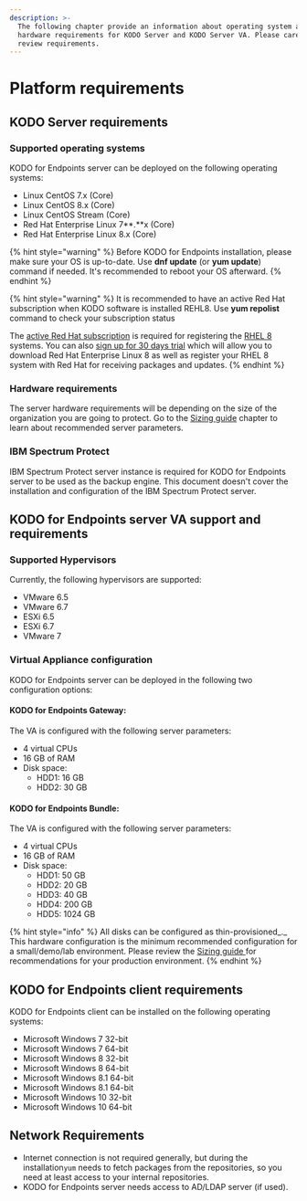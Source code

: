 ```yaml
---
description: >-
  The following chapter provide an information about operating system and
  hardware requirements for KODO Server and KODO Server VA. Please carefully
  review requirements.
---
```


# Platform requirements

## KODO Server requirements

### **Supported operating systems**

KODO for Endpoints server can be deployed on the following operating systems:

* Linux CentOS 7.x \(Core\)
* Linux CentOS 8.x \(Core\)
* Linux CentOS Stream \(Core\)
* Red Hat Enterprise Linux 7**.**x \(Core\)
* Red Hat Enterprise Linux 8.x \(Core\)

{% hint style="warning" %}
Before KODO for Endpoints installation, please make sure your OS is up-to-date. Use **dnf update** \(or **yum update**\) command if needed. It's recommended to reboot your OS afterward. 
{% endhint %}

{% hint style="warning" %}
It is recommended to have an active Red Hat subscription when KODO software is installed REHL8. Use **yum repolist** command to check your subscription status

The [active Red Hat subscription](https://access.redhat.com/management/products) is required for registering the [RHEL 8](https://www.itzgeek.com/tag/rhel-8) systems. You can also [sign up for 30 days trial](https://www.redhat.com/en/technologies/linux-platforms/enterprise-linux) which will allow you to download Red Hat Enterprise Linux 8 as well as register your RHEL 8 system with Red Hat for receiving packages and updates. 
{% endhint %}

### **Hardware requirements**

The server hardware requirements will be depending on the size of the organization you are going to protect. Go to the [Sizing guide](sizing-guide/) chapter to learn about recommended server parameters.

### IBM Spectrum Protect

IBM Spectrum Protect server instance is required for KODO for Endpoints server to be used as the backup engine. This document doesn't cover the installation and configuration of the IBM Spectrum Protect server. 

## KODO for Endpoints server VA support and requirements

### **Supported Hypervisors**

Currently, the following hypervisors are supported:

* VMware 6.5
* VMware 6.7
* ESXi 6.5
* ESXi 6.7
* VMware 7

### **Virtual Appliance configuration**

KODO for Endpoints server can be deployed in the following two configuration options:  

#### KODO for Endpoints Gateway:

The VA is configured with the following server parameters:

* 4 virtual CPUs
* 16 GB of RAM
* Disk space:
  * HDD1: 16 GB
  * HDD2: 30 GB     

#### KODO for Endpoints Bundle:

The VA is configured with the following server parameters:

* 4 virtual CPUs
* 16 GB of RAM
* Disk space:
  * HDD1: 50 GB
  * HDD2: 20 GB
  * HDD3: 40 GB
  * HDD4: 200 GB
  * HDD5: 1024 GB 

{% hint style="info" %}
All disks can be configured as thin-provisioned_._ This hardware configuration is the minimum recommended configuration for a small/demo/lab environment. Please review the [Sizing guide ](sizing-guide/) for recommendations for your production environment.
{% endhint %}

## KODO for Endpoints client requirements

KODO for Endpoints client can be installed on the following operating systems:

* Microsoft Windows 7 32-bit
* Microsoft Windows 7 64-bit
* Microsoft Windows 8 32-bit
* Microsoft Windows 8 64-bit
* Microsoft Windows 8.1 64-bit
* Microsoft Windows 8.1 64-bit
* Microsoft Windows 10 32-bit
* Microsoft Windows 10 64-bit

## Network Requirements

* Internet connection is not required generally, but during the installation`yum` needs to fetch packages from the repositories, so you need at least access to your internal repositories.
* KODO for Endpoints server needs access to AD/LDAP server \(if used\).

